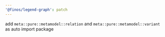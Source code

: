 ```yaml
---
'@finos/legend-graph': patch
---
```


add `meta::pure::metamodel::relation` and `meta::pure::metamodel::variant` as auto import package
